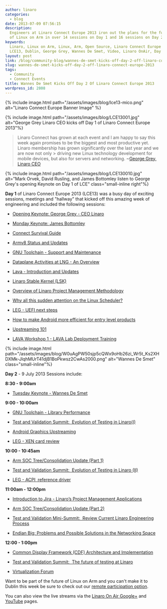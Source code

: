 ```yaml
---
author: linaro
categories:
  - blog
date: 2013-07-09 07:56:15
description:
  Engineers at Linaro Connect Europe 2013 iron out the plans for the future
  of Linux on Arm in over 14 sessions on Day 1 and 16 sessions on Day 2.
keywords:
  Linaro, Linux on Arm, Linux, Arm, Open Source, Linaro Connect Europe 2013,
  LCE13, Dublin, George Grey, Wannes De Smet, Video, Linaro OnAir, Day 1, Day 2
layout: post
link: /blog/community-blog/wannes-de-smet-kicks-off-day-2-off-linaro-connect-europe-2013/
slug: wannes-de-smet-kicks-off-day-2-off-linaro-connect-europe-2013
tags:
  - Community
  - Connect Events
title: Wannes De Smet Kicks Off Day 2 Of Linaro Connect Europe 2013
wordpress_id: 2808
---
```


{% include image.html path="/assets/images/blog/lce13-mico.png" alt="Linaro Connect Europe Banner Image" %}

{% include image.html path="/assets/images/blog/LCE13001.jpg" alt="George Grey Linaro CEO kicks off Day 1 of Linaro Connect Europe 2013"%}

> Linaro Connect has grown at each event and I am happy to say this week again promises to be the biggest and most productive yet. Linaro membership has grown significantly over the last year and we are now not only > driving new Linux technology development for mobile devices, but also for servers and networking. ~[George Grey, Linaro CEO](/news/ceo-george-grey-opens-linaro-connect-europe-2013-lce13-dublin-ireland/)

{% include image.html path="/assets/images/blog/LCE130010.jpg" alt="Mark Orvek, David Rusling, and James Bottomley listen to George Grey's opening Keynote on Day 1 of LCE" class="small-inline right"%}

**Day 1** of Linaro Connect Europe 2013 (LCE13) was a busy day of exciting sessions, meetings and "hallway" that kicked off this amazing week of engineering and included the following sessions:

- [Opening Keynote: George Grey - CEO Linaro](http://lce-13.zerista.com/event/member/79585)

- [Monday Keynote: James Bottomley](http://lce-13.zerista.com/event/member/79586)

- [Connect Survival Guide](http://lce-13.zerista.com/event/member/79587)

- [Armv8 Status and Updates](http://lce-13.zerista.com/event/member/79588)

- [GNU Toolchain - Support and Maintenance](http://lce-13.zerista.com/event/member/79590)

- [Dataplane Activities at LNG - An Overview](http://lce-13.zerista.com/event/member/79596)

- [Lava - Introduction and Updates](http://lce-13.zerista.com/event/member/79595)

- [Linaro Stable Kernel (LSK)](http://lce-13.zerista.com/event/member/79592)

- [Overview of Linaro Project Management Methodology](http://lce-13.zerista.com/event/member/79594)

- [Why all this sudden attention on the Linux Scheduler?](http://lce-13.zerista.com/event/member/79597)

- [LEG - UEFI next steps](http://lce-13.zerista.com/event/member/79593)

- [How to make Android more efficient for entry level products](http://lce-13.zerista.com/event/member/79589)

- [Upstreaming 101](http://lce-13.zerista.com/event/member/81058)

- [LAVA Workshop 1 - LAVA Lab Deployment Training](http://lce-13.zerista.com/event/member/79618)

{% include image.html path="/assets/images/blog/W0uAgPW50sjp5cQWx9oHb26zi_Wr5t_Ks2XHDXMk-JlqhMUrT41djB1BoPkwsz2CwAs2000.png" alt="Wannes De Smet" class="small-inline"%}

**Day 2** - 9 July 2013 Sessions include:

**8:30 - 9:00am**

- [Tuesday Keynote - Wannes De Smet](http://lce-13.zerista.com/event/member/79608)

**9:00 - 10:00am**

- [GNU Toolchain - Library Performance](http://lce-13.zerista.com/event/member/79611)

- [Test and Validation Summit:  Evolution of Testing in Linaro(I)](http://lce-13.zerista.com/event/member/79630)

- [Android Graphics Upstreaming](http://lce-13.zerista.com/event/member/79632)

- [LEG - XEN card review](http://lce-13.zerista.com/event/member/81924)

**10:00 - 10:45am**

- [Arm SOC Tree/Consolidation Update (Part 1)](http://lce-13.zerista.com/event/member/79609)

- [Test and Validation Summit:  Evolution of Testing in Linaro (II)](http://lce-13.zerista.com/event/member/79633)

- [LEG - ACPI  reference driver](http://lce-13.zerista.com/event/member/79610)

**11:00am - 12:00pm**

- [Introduction to Jira - Linaro’s Project Management Applications](http://lce-13.zerista.com/event/member/79576)

- [Arm SOC Tree/Consolidation Update (Part 2)](http://lce-13.zerista.com/event/member/79612)

- [Test and Validation Mini-Summit:  Review Current Linaro Engineering Process](http://lce-13.zerista.com/event/member/79636)

- [Endian Big: Problems and Possible Solutions in the Networking Space](http://lce-13.zerista.com/event/member/79613)

**12:00 - 1:00pm**

- [Common Display Framework (CDF) Architecture and Implementation](http://lce-13.zerista.com/event/member/79619)

- [Test and Validation Summit:  The future of testing at Linaro](http://lce-13.zerista.com/event/member/79639)

- [Virtualization Forum](http://lce-13.zerista.com/event/member/80428)

Want to be part of the future of Linux on Arm and you can't make it to Dublin this week be sure to check out our [remote participation option](https://connect.linaro.org/lcu13/).

You can also view the live streams via the [Linaro On Air Google+](https://web.archive.org/web/2019*/https://plus.google.com/u/0/116754366033915823792/posts) and [YouTube](http://www.youtube.com/user/LinaroOnAir) pages.
